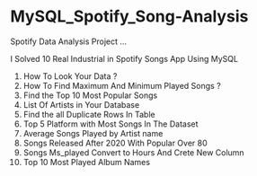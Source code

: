 # MySQL_Spotify_Song-Analysis
Spotify Data Analysis Project ...

I Solved 10 Real Industrial in Spotify Songs App Using MySQL 

1) How To Look Your Data ?
2) How To Find Maximum And Minimum Played Songs ?
3) Find the Top 10 Most Popular Songs 
4) List Of  Artists in Your Database 
5) Find the all Duplicate Rows In Table 
6) Top 5 Platform with Most Songs In The Dataset 
7) Average Songs Played by Artist name 
8) Songs Released After 2020 With Popular Over 80
9) Songs Ms_played Convert to Hours And Crete New Column
10) Top 10 Most Played Album Names 









